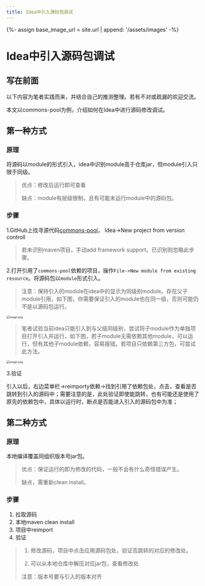 ```yaml
---
title: Idea中引入源码包调试
---
```

{%- assign base_image_url = site.url | append: '/assets/images' -%}

# Idea中引入源码包调试

## 写在前面

以下内容为笔者实践而来，并结合自己的推测整理。若有不对或疏漏的欢迎交流。

本文以commons-pool为例，介绍如何在Idea中进行源码修改调试。

## 第一种方式

###  原理

将源码以module的形式引入，idea中识别module高于仓库jar，但module引入只限于同级。
  > 优点：修改后运行即可查看
  >
  >  缺点：module有层级限制，且有可能未运行module中的源码包。

### 步骤

1.GitHub上找寻源代码[commons-pool](https://github.com/apache/commons-pool.git)，
Idea->New project from version controll

  > 若未识别maven项目，手动add framework support。已识别则忽略此步骤。

2.打开引用了`commons-pool`依赖的项目，操作`File->New module from existing resource`。将源码包以`module`形式引入。
   
  > 注意：保持引入的module在idea中的显示为同级别module。存在父子module引用，如下图，你需要保证引入的module也在同一级，否则可能仍不是以源码包运行。

  <img src="{{ base_image_url }}/module-parent.png" alt="image.png" style="zoom: 50%;margin:0px" />

> 笔者试验当前idea只能引入到与父级同级别，尝试将子module作为单独项目打开引入并运行，如下图，若子module无需依赖其他module，可以运行，但有其他子module依赖，容易报错。若项目只依赖第三方包，可尝试此方法。

<img src="{{ base_image_url }}/module-sub.png" alt="image.png" style="zoom:50%;margin:0px" />

3.验证

引入以后，右边菜单栏->reimporty依赖->找到引用了依赖包处，点击，查看是否跳转到引入的源码中；需要注意的是，此处验证即使能跳转，也有可能还是使用了原先的依赖包中，具体以运行时，断点是否能进入引入的源码包中为准；

## 第二种方式
### 原理
本地编译覆盖同组织版本号jar包。
> 优点：保证运行的即为修改的代码，一般不会有什么奇怪错误产生。
> 
> 缺点，需重新clean install。

### 步骤
1. 拉取源码
2. 本地maven clean install
3. 项目中reimport
4. 验证
>  1. 修改源码，项目中点击应用源码包处，验证否跳转的对应的修改处。
>  
>  2. 可以从本地仓库中解压对应jar包，查看修改处
>  
> 注意：版本号要与引入的版本对齐